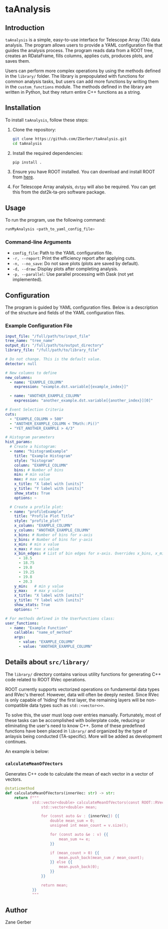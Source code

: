 # taAnalysis

## Introduction

`taAnalysis` is a simple, easy-to-use interface for Telescope Array (TA) data analysis. The program allows users to provide a YAML configuration file that guides the analysis process. The program reads data from a ROOT tree, creates an RDataFrame, fills columns, applies cuts, produces plots, and saves them. 

Users can perform more complex operations by using the methods defined in the `library/` folder. The library is prepopulated with functions for common analysis tasks, but users can add more functions by writing them in the `custom_functions` module. The methods defined in the library are written in Python, but they return entire C++ functions as a string.

## Installation

To install `taAnalysis`, follow these steps:

1. Clone the repository:
    ```sh
    git clone https://github.com/ZGerber/taAnalysis.git
    cd taAnalysis
    ```

2. Install the required dependencies:
    ```sh
    pip install .
    ```

3. Ensure you have ROOT installed. You can download and install ROOT from [here](https://root.cern/install/).

4. For Telescope Array analysis, `dstpy` will also be required. You can get this from the dst2k-ta-pro software package.

## Usage

To run the program, use the following command:
```sh
runMyAnalysis <path_to_yaml_config_file>
```

### Command-line Arguments

- `config_file`: Path to the YAML configuration file.
- `-r, --report`: Print the efficiency report after applying cuts.
- `-n, --no_save`: Do not save plots (plots are saved by default).
- `-d, --draw`: Display plots after completing analysis.
- `-p, --parallel`: Use parallel processing with Dask (not yet implemented).

## Configuration

The program is guided by YAML configuration files. Below is a description of the structure and fields of the YAML configuration files.

### Example Configuration File

```yaml
input_file: "/full/path/to/input_file"
tree_name: "tree_name"
output_dir: "/full/path/to/output_directory"
library_file: "/full/path/to/library_file"

# Do not change. This is the default value.
detector: null

# New columns to define
new_columns:
  - name: "EXAMPLE_COLUMN"
    expression: "example.dst.variable[{example_index}]"

  - name: "ANOTHER_EXAMPLE_COLUMN"
    expression: "another_example.dst.variable[{another_index}][0]"

# Event Selection Criteria
cuts:
  - "EXAMPLE_COLUMN > 500"
  - "ANOTHER_EXAMPLE_COLUMN < TMath::Pi()"
  - "YET_ANOTHER_EXAMPLE > 4/3"

# Histogram parameters
hist_params:
  # Create a histogram:
  - name: "histogramExample"
    title: "Example Histogram"
    style: "histogram"
    column: "EXAMPLE_COLUMN"
    bins: # Number of bins
    min: # min value
    max: # max value
    x_title: "X label with [units]"
    y_title: "Y label with [units]"
    show_stats: True
    options: ~

  # Create a profile plot:
  - name: "profileExample"
    title: "Profile Plot Title"
    style: "profile_plot"
    x_column: "EXAMPLE_COLUMN"
    y_column: "ANOTHER_EXAMPLE_COLUMN"
    x_bins: # Number of bins for x-axis
    y_bins: # Number of bins for y-axis
    x_min: # min x value
    x_max: # max x value
    x_bin_edges: # List of bin edges for x-axis. Overrides x_bins, x_min, and x_max.
      - 18.5
      - 18.75
      - 19.0
      - 19.25
      - 19.8
      - 20.3
    y_min:   # min y value
    y_max:   # max y value
    x_title: "X label with [units]"
    y_title: "Y label with [units]"
    show_stats: True
    options: ""

# For methods defined in the UserFunctions class:
user_functions:
  - name: "Example Function"
    callable: "name_of_method"
    args:
      - value: "EXAMPLE_COLUMN"
      - value: "ANOTHER_EXAMPLE_COLUMN"
```


## Details about `src/library/`

The `library/` directory contains various utility functions for generating C++ code related to ROOT RVec operations. 

ROOT currently supports vectorized operations on fundamental data types and RVec's thereof. However, data will often be deeply nested. 
Since RVec is only capable of 'hiding' the first layer, the remaining layers will be non-compatible data types such as `std::<vector<>>`.

To solve this, the user must loop over entries manually. Fortunately, most of these tasks can be accomplished with boilerplate code, reducing
or eliminating the user's need to know C++. Some of these predefined functions have been placed in `library/` and organized by the type of anlaysis
being conducted (TA-specific). More will be added as development continues.

An example is below: 

### `calculateMeanOfVectors`

Generates C++ code to calculate the mean of each vector in a vector of vectors.

```python
@staticmethod
def calculateMeanOfVectors(innerVec: str) -> str:
    return f"""
            std::vector<double> calculateMeanOfVectors(const ROOT::RVec<std::vector<double>> &{innerVec}) {{
                std::vector<double> mean;

                for (const auto &v : {innerVec}) {{
                    double mean_sum = 0;
                    unsigned int mean_count = v.size();

                    for (const auto &e : v) {{
                        mean_sum += e;
                    }}

                    if (mean_count > 0) {{
                        mean.push_back(mean_sum / mean_count);
                    }} else {{
                        mean.push_back(0);
                    }}
                }}

                return mean;
            }}
            """
```


## Author

Zane Gerber
